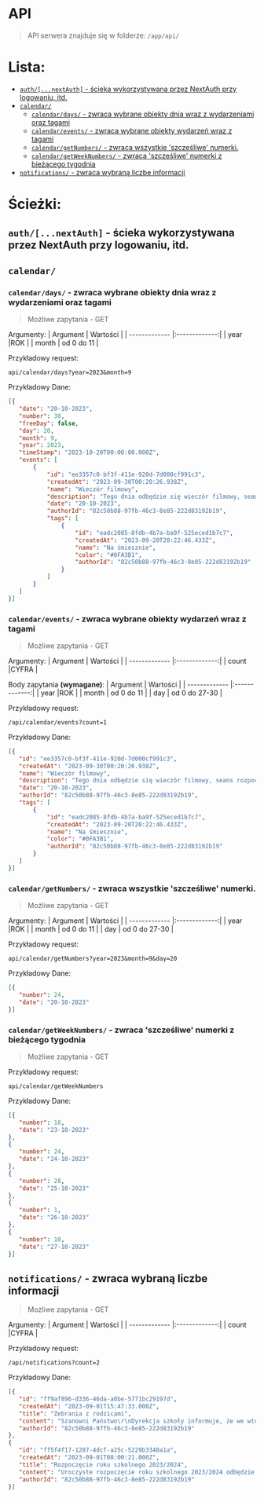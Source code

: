 # API
> API serwera znajduje się w folderze: `/app/api/`

# Lista:
- [`auth/[...nextAuth]` - ścieka wykorzystywana przez NextAuth przy logowaniu, itd.](#authnextauth---ścieka-wykorzystywana-przez-nextauth-przy-logowaniu-itd)
- [`calendar/`](#calendar)
  - [`calendar/days/` - zwraca wybrane obiekty dnia wraz z wydarzeniami oraz tagami](#calendardays---zwraca-wybrane-obiekty-dnia-wraz-z-wydarzeniami-oraz-tagami)
  - [`calendar/events/` - zwraca wybrane obiekty wydarzeń wraz z tagami](#calendarevents---zwraca-wybrane-obiekty-wydarzeń-wraz-z-tagami)
  - [`calendar/getNumbers/` - zwraca wszystkie 'szcześliwe' numerki.](#calendargetnumbers---zwraca-wszystkie-szcześliwe-numerki)
  - [`calendar/getWeekNumbers/` - zwraca 'szcześliwe' numerki z bieżącego tygodnia](#calendargetweeknumbers---zwraca-szcześliwe-numerki-z-bieżącego-tygodnia)
- [`notifications/` - zwraca wybraną liczbe informacji](#notifications---zwraca-wybraną-liczbe-informacji)


# Ścieżki:


## `auth/[...nextAuth]` - ścieka wykorzystywana przez NextAuth przy logowaniu, itd.


## `calendar/`


### `calendar/days/` - zwraca wybrane obiekty dnia wraz z wydarzeniami oraz tagami
> Możliwe zapytania - GET

 Argumenty:
| Argument        | Wartości           | 
| ------------- |:-------------:| 
| year      |ROK | 
| month      | od 0 do 11      | 

Przykładowy request:
```
api/calendar/days?year=2023&month=9
```

Przykładowy Dane:
 ```JSON
[{
    "date": "20-10-2023",
    "number": 30,
    "freeDay": false,
    "day": 20,
    "month": 9,
    "year": 2023,
    "timeStamp": "2023-10-20T00:00:00.000Z",
    "events": [
        {
            "id": "ee3357c0-bf3f-411e-920d-7d000cf991c3",
            "createdAt": "2023-09-30T00:20:26.938Z",
            "name": "Wieczór filmowy",
            "description": "Tego dnia odbędzie się wieczór filmowy, seans rozpoczynamy o godzinie 19:00. ",
            "date": "20-10-2023",
            "authorId": "82c50b88-97fb-46c3-8e85-222d83192b19",
            "tags": [
                {
                    "id": "eadc2085-8fdb-4b7a-ba9f-525eced1b7c7",
                    "createdAt": "2023-09-20T20:22:46.433Z",
                    "name": "Na śmiesznie",
                    "color": "#0FA3B1",
                    "authorId": "82c50b88-97fb-46c3-8e85-222d83192b19"
                }
            ]
        }
    ]
}]
 ```


### `calendar/events/` - zwraca wybrane obiekty wydarzeń wraz z tagami
> Możliwe zapytania - GET

Argumenty:
| Argument        | Wartości           | 
| ------------- |:-------------:| 
| count      |CYFRA | 

Body zapytania **(wymagane)**:
| Argument        | Wartości           | 
| ------------- |:-------------:| 
| year      |ROK | 
| month      | od 0 do 11      | 
| day | od 0 do 27-30     |  


Przykładowy request:
```
/api/calendar/events?count=1
```

Przykładowy Dane:
 ```JSON
[{
    "id": "ee3357c0-bf3f-411e-920d-7d000cf991c3",
    "createdAt": "2023-09-30T00:20:26.938Z",
    "name": "Wieczór filmowy",
    "description": "Tego dnia odbędzie się wieczór filmowy, seans rozpoczynamy o godzinie 19:00. ",
    "date": "20-10-2023",
    "authorId": "82c50b88-97fb-46c3-8e85-222d83192b19",
    "tags": [
        {
            "id": "eadc2085-8fdb-4b7a-ba9f-525eced1b7c7",
            "createdAt": "2023-09-20T20:22:46.433Z",
            "name": "Na śmiesznie",
            "color": "#0FA3B1",
            "authorId": "82c50b88-97fb-46c3-8e85-222d83192b19"
        }
    ]
}]
 ```

### `calendar/getNumbers/` - zwraca wszystkie 'szcześliwe' numerki.
> Możliwe zapytania - GET

 Argumenty:
| Argument        | Wartości           | 
| ------------- |:-------------:| 
| year      |ROK | 
| month      | od 0 do 11      | 
| day | od 0 do 27-30     |   

Przykładowy request:
```
api/calendar/getNumbers?year=2023&month=9&day=20
```


Przykładowy Dane:
 ```JSON
[{
    "number": 24,
    "date": "20-10-2023"
}]
 ```

### `calendar/getWeekNumbers/` - zwraca 'szcześliwe' numerki z bieżącego tygodnia
> Możliwe zapytania - GET


Przykładowy request:
```
api/calendar/getWeekNumbers
```

Przykładowy Dane:
 ```JSON
[{
    "number": 18,
    "date": "23-10-2023"
},
{
    "number": 24,
    "date": "24-10-2023"
},
{
    "number": 28,
    "date": "25-10-2023"
},
{
    "number": 1,
    "date": "26-10-2023"
},
{
    "number": 10,
    "date": "27-10-2023"
}]
```
## `notifications/` - zwraca wybraną liczbe informacji
> Możliwe zapytania - GET

Argumenty:
| Argument        | Wartości           | 
| ------------- |:-------------:| 
| count      |CYFRA | 

Przykładowy request:
```
/api/notifications?count=2
```


Przykładowy Dane:
 ```JSON
[{
    "id": "ff9af896-d336-46da-a0be-5771bc29197d",
    "createdAt": "2023-09-01T15:47:33.000Z",
    "title": "Zebrania z rodzicami",
    "content": "Szanowni Państwo\r\nDyrekcja szkoły informuje, że we wtorek 5.09.2023r o godz. 18.00 odbędą się zebrania z rodzicami uczniów klas I.\r\n\r\nRozpoczną się od spotkania z Dyrektorem szkoły w dużej sali gimnastycznej, a następnie z wychowawcami w salach lekcyjnych.\r\n\r\nW następny wtorek tj. 12.09.2023r. również o godz. 18:00 odbędą się zebrania wychowawców z rodzicami uczniów klas II, III i IV.",
    "authorId": "82c50b88-97fb-46c3-8e85-222d83192b19"
},
{
    "id": "ff5f4f17-1287-4dcf-a25c-5229b3348a1a",
    "createdAt": "2023-09-01T08:00:21.000Z",
    "title": "Rozpoczęcie roku szkolnego 2023/2024",
    "content": "Uroczyste rozpoczęcie roku szkolnego 2023/2024 odbędzie się 4 września 2023 w dużej sali gimnastycznej:\r\n\r\n- o godzinie 9.00- dla klas II , III , IV\r\n- o godzinie 11.00- dla klas I",
    "authorId": "82c50b88-97fb-46c3-8e85-222d83192b19"
}]
 ```
